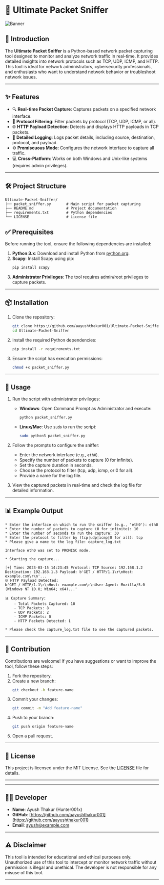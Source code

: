 # 🚀 Ultimate Packet Sniffer

![Banner](https://via.placeholder.com/800x200.png?text=Ultimate+Packet+Sniffer)

## 📖 Introduction

The **Ultimate Packet Sniffer** is a Python-based network packet capturing tool designed to monitor and analyze network traffic in real-time. It provides detailed insights into network protocols such as TCP, UDP, ICMP, and HTTP. This tool is ideal for network administrators, cybersecurity professionals, and enthusiasts who want to understand network behavior or troubleshoot network issues.

---

## ✨ Features

- 🔍 **Real-time Packet Capture**: Captures packets on a specified network interface.
- 🎯 **Protocol Filtering**: Filter packets by protocol (TCP, UDP, ICMP, or all).
- 🌐 **HTTP Payload Detection**: Detects and displays HTTP payloads in TCP packets.
- 📝 **Detailed Logging**: Logs packet details, including source, destination, protocol, and payload.
- ⚙️ **Promiscuous Mode**: Configures the network interface to capture all traffic.
- 💻 **Cross-Platform**: Works on both Windows and Unix-like systems (requires admin privileges).

---

## 🛠️ Project Structure

```
Ultimate-Packet-Sniffer/
├── packet_sniffer.py       # Main script for packet capturing
├── README.md               # Project documentation
├── requirements.txt        # Python dependencies
└── LICENSE                 # License file
```


## ✅ Prerequisites

Before running the tool, ensure the following dependencies are installed:

1. **Python 3.x**: Download and install Python from [python.org](https://www.python.org/).
2. **Scapy**: Install Scapy using pip:
   ```bash
   pip install scapy
   ```
3. **Administrator Privileges**: The tool requires admin/root privileges to capture packets.

---

## 📦 Installation

1. Clone the repository:
   ```bash
   git clone https://github.com/aayushthakur001/Ultimate-Packet-Sniffer.git
   cd Ultimate-Packet-Sniffer
   ```

2. Install the required Python dependencies:
   ```bash
   pip install -r requirements.txt
   ```

3. Ensure the script has execution permissions:
   ```bash
   chmod +x packet_sniffer.py
   ```

---

## 🚀 Usage

1. Run the script with administrator privileges:
   - **Windows**: Open Command Prompt as Administrator and execute:
     ```bash
     python packet_sniffer.py
     ```
   - **Linux/Mac**: Use `sudo` to run the script:
     ```bash
     sudo python3 packet_sniffer.py
     ```

2. Follow the prompts to configure the sniffer:
   - Enter the network interface (e.g., `eth0`).
   - Specify the number of packets to capture (0 for infinite).
   - Set the capture duration in seconds.
   - Choose the protocol to filter (tcp, udp, icmp, or 0 for all).
   - Provide a name for the log file.

3. View the captured packets in real-time and check the log file for detailed information.

---

## 📊 Example Output

```
* Enter the interface on which to run the sniffer (e.g., 'eth0'): eth0
* Enter the number of packets to capture (0 for infinite): 10
* Enter the number of seconds to run the capture: 30
* Enter the protocol to filter by (tcp|udp|icmp|0 for all): tcp
* Please give a name to the log file: capture_log.txt

Interface eth0 was set to PROMISC mode.

* Starting the capture...

[+] Time: 2023-03-15 14:23:45 Protocol: TCP Source: 192.168.1.2 Destination: 192.168.1.3 Payload: b'GET / HTTP/1.1\r\nHost: example.com\r\n'...
🌐 HTTP Payload Detected:
b'GET / HTTP/1.1\r\nHost: example.com\r\nUser-Agent: Mozilla/5.0 (Windows NT 10.0; Win64; x64)...'

📊 Capture Summary:
    - Total Packets Captured: 10
    - TCP Packets: 8
    - UDP Packets: 2
    - ICMP Packets: 0
    - HTTP Packets Detected: 1

* Please check the capture_log.txt file to see the captured packets.
```

---

## 🤝 Contribution

Contributions are welcome! If you have suggestions or want to improve the tool, follow these steps:

1. Fork the repository.
2. Create a new branch:
   ```bash
   git checkout -b feature-name
   ```
3. Commit your changes:
   ```bash
   git commit -m "Add feature-name"
   ```
4. Push to your branch:
   ```bash
   git push origin feature-name
   ```
5. Open a pull request.

---

## 📜 License

This project is licensed under the MIT License. See the [LICENSE](LICENSE) file for details.

---

---

## 🧑‍💻 Developer

- **Name**: Ayush Thakur (Hunter001x)  
- **GitHub**: [https://github.com/aayushthakur001](https://github.com/aayushthakur001)  
- **Email**: [ayush@example.com](mailto:ayush@example.com)

---

## ⚠️ Disclaimer

This tool is intended for educational and ethical purposes only. Unauthorized use of this tool to intercept or monitor network traffic without permission is illegal and unethical. The developer is not responsible for any misuse of this tool.

---